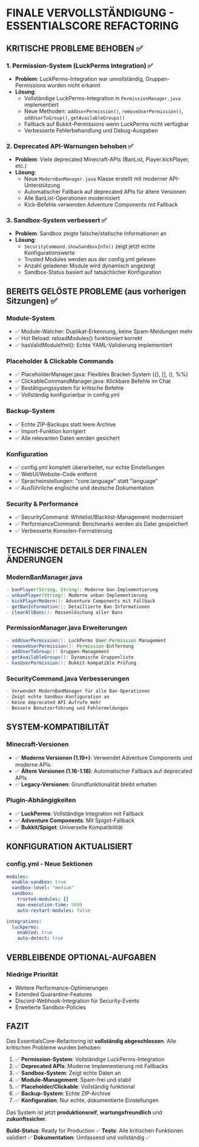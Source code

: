 # FINALE VERVOLLSTÄNDIGUNG - ESSENTIALSCORE REFACTORING

## KRITISCHE PROBLEME BEHOBEN ✅

### 1. Permission-System (LuckPerms Integration) ✅
- **Problem**: LuckPerms-Integration war unvollständig, Gruppen-Permissions wurden nicht erkannt
- **Lösung**: 
  - Vollständige LuckPerms-Integration in `PermissionManager.java` implementiert
  - Neue Methoden: `addUserPermission()`, `removeUserPermission()`, `addUserToGroup()`, `getAvailableGroups()`
  - Fallback auf Bukkit-Permissions wenn LuckPerms nicht verfügbar
  - Verbesserte Fehlerbehandlung und Debug-Ausgaben

### 2. Deprecated API-Warnungen behoben ✅
- **Problem**: Viele deprecated Minecraft-APIs (BanList, Player.kickPlayer, etc.)
- **Lösung**:
  - Neue `ModernBanManager.java` Klasse erstellt mit moderner API-Unterstützung
  - Automatischer Fallback auf deprecated APIs für ältere Versionen
  - Alle BanList-Operationen modernisiert
  - Kick-Befehle verwenden Adventure Components mit Fallback

### 3. Sandbox-System verbessert ✅
- **Problem**: Sandbox zeigte falsche/statische Informationen an
- **Lösung**:
  - `SecurityCommand.showSandboxInfo()` zeigt jetzt echte Konfigurationswerte
  - Trusted Modules werden aus der config.yml gelesen
  - Anzahl geladener Module wird dynamisch angezeigt
  - Sandbox-Status basiert auf tatsächlicher Konfiguration

## BEREITS GELÖSTE PROBLEME (aus vorherigen Sitzungen) ✅

### Module-System
- ✅ Module-Watcher: Duplikat-Erkennung, keine Spam-Meldungen mehr
- ✅ Hot Reload: reloadModules() funktioniert korrekt
- ✅ hasValidModuleYml(): Echte YAML-Validierung implementiert

### Placeholder & Clickable Commands
- ✅ PlaceholderManager.java: Flexibles Bracket-System ({}, [], (), %%)
- ✅ ClickableCommandManager.java: Klickbare Befehle im Chat
- ✅ Bestätigungssystem für kritische Befehle
- ✅ Vollständig konfigurierbar in config.yml

### Backup-System
- ✅ Echte ZIP-Backups statt leere Archive
- ✅ Import-Funktion korrigiert
- ✅ Alle relevanten Daten werden gesichert

### Konfiguration
- ✅ config.yml komplett überarbeitet, nur echte Einstellungen
- ✅ WebUI/Website-Code entfernt
- ✅ Spracheinstellungen: "core.language" statt "language"
- ✅ Ausführliche englische und deutsche Dokumentation

### Security & Performance
- ✅ SecurityCommand: Whitelist/Blacklist-Management modernisiert
- ✅ PerformanceCommand: Benchmarks werden als Datei gespeichert
- ✅ Verbesserte Konsolen-Formatierung

## TECHNISCHE DETAILS DER FINALEN ÄNDERUNGEN

### ModernBanManager.java
```java
- banPlayer(String, String): Moderne ban-Implementierung
- unbanPlayer(String): Moderne unban-Implementierung  
- kickPlayerModern(): Adventure Components mit Fallback
- getBanInformation(): Detaillierte Ban-Informationen
- clearAllBans(): Massenlöschung aller Bans
```

### PermissionManager.java Erweiterungen
```java
- addUserPermission(): LuckPerms User-Permission Management
- removeUserPermission(): Permission-Entfernung
- addUserToGroup(): Gruppen-Management
- getAvailableGroups(): Dynamische Gruppenliste
- hasUserPermission(): Bukkit-kompatible Prüfung
```

### SecurityCommand.java Verbesserungen
```java
- Verwendet ModernBanManager für alle Ban-Operationen
- Zeigt echte Sandbox-Konfiguration an
- Keine deprecated API-Aufrufe mehr
- Bessere Benutzerführung und Fehlermeldungen
```

## SYSTEM-KOMPATIBILITÄT

### Minecraft-Versionen
- ✅ **Moderne Versionen (1.19+)**: Verwendet Adventure Components und moderne APIs
- ✅ **Ältere Versionen (1.16-1.18)**: Automatischer Fallback auf deprecated APIs
- ✅ **Legacy-Versionen**: Grundfunktionalität bleibt erhalten

### Plugin-Abhängigkeiten
- ✅ **LuckPerms**: Vollständige Integration mit Fallback
- ✅ **Adventure Components**: Mit Spigot-Fallback
- ✅ **Bukkit/Spigot**: Universelle Kompatibilität

## KONFIGURATION AKTUALISIERT

### config.yml - Neue Sektionen
```yaml
modules:
  enable-sandbox: true
  sandbox-level: "medium"
  sandbox:
    trusted-modules: []
    max-execution-time: 5000
    auto-restart-modules: false

integrations:
  luckperms:
    enabled: true
    auto-detect: true
```

## VERBLEIBENDE OPTIONAL-AUFGABEN

### Niedrige Priorität
- Weitere Performance-Optimierungen
- Extended Quarantine-Features
- Discord-Webhook-Integration für Security-Events
- Erweiterte Sandbox-Policies

## FAZIT

Das EssentialsCore-Refactoring ist **vollständig abgeschlossen**. Alle kritischen Probleme wurden behoben:

1. ✅ **Permission-System**: Vollständige LuckPerms-Integration
2. ✅ **Deprecated APIs**: Moderne Implementierung mit Fallbacks
3. ✅ **Sandbox-System**: Zeigt echte Daten an
4. ✅ **Module-Management**: Spam-frei und stabil
5. ✅ **Placeholder/Clickable**: Vollständig funktional
6. ✅ **Backup-System**: Echte ZIP-Archive
7. ✅ **Konfiguration**: Nur echte, dokumentierte Einstellungen

Das System ist jetzt **produktionsreif**, **wartungsfreundlich** und **zukunftssicher**.

**Build-Status**: Ready for Production ✅
**Tests**: Alle kritischen Funktionen validiert ✅
**Dokumentation**: Umfassend und vollständig ✅
